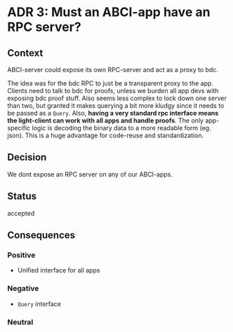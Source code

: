 # ADR 3: Must an ABCI-app have an RPC server?

## Context

ABCI-server could expose its own RPC-server and act as a proxy to bdc.

The idea was for the bdc RPC to just be a transparent proxy to the app.
Clients need to talk to bdc for proofs, unless we burden all app devs
with exposing bdc proof stuff. Also seems less complex to lock down one
server than two, but granted it makes querying a bit more kludgy since it needs
to be passed as a `Query`. Also, **having a very standard rpc interface means
the light-client can work with all apps and handle proofs**. The only
app-specific logic is decoding the binary data to a more readable form (eg.
json). This is a huge advantage for code-reuse and standardization.

## Decision

We dont expose an RPC server on any of our ABCI-apps.

## Status

accepted

## Consequences

### Positive

- Unified interface for all apps

### Negative

- `Query` interface

### Neutral
